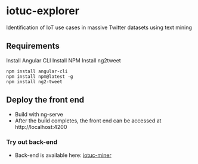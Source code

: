 # iotuc-explorer
Identification of IoT use cases in massive Twitter datasets using text mining

## Requirements
Install Angular CLI
Install NPM
Install ng2tweet 
```
npm install angular-cli
npm install npm@latest -g
npm install ng2-tweet
```

## Deploy the front end
- Build with ng-serve
- After the build completes, the front end can be accessed at http://localhost:4200

### Try out back-end

- Back-end is available here: [iotuc-miner](https://github.com/amilamanoj/iotuc-miner)